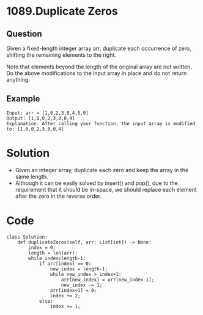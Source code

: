 # 1089.Duplicate Zeros

## Question
Given a fixed-length integer array arr, duplicate each occurrence of zero, shifting the remaining elements to the right.

Note that elements beyond the length of the original array are not written. Do the above modifications to the input array in place and do not return anything.

## Example
```
Input: arr = [1,0,2,3,0,4,5,0]
Output: [1,0,0,2,3,0,0,4]
Explanation: After calling your function, the input array is modified to: [1,0,0,2,3,0,0,4]
```

# Solution
* Given an integer array, duplicate each zero and keep the array in the same length.
* Although it can be easily solved by insert() and pop(), due to the requirement that it should be in-space, we should replace each element after the zero in the reverse order.

# Code
```python3
class Solution:
    def duplicateZeros(self, arr: List[int]) -> None:
        index = 0;
        length = len(arr);
        while index<length-1:
            if arr[index] == 0:
                new_index = length-1;
                while new_index > index+1:
                    arr[new_index] = arr[new_index-1];
                    new_index -= 1;
                arr[index+1] = 0;
                index += 2;
            else:
                index += 1;
```